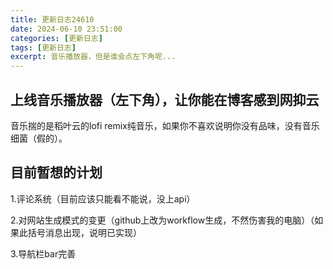 ```yaml
---
title: 更新日志24610
date: 2024-06-10 23:51:00
categories: [更新日志]
tags: [更新日志]
excerpt: 音乐播放器，但是谁会点左下角呢...
---
```


## 上线音乐播放器（左下角），让你能在博客感到网抑云

音乐揣的是稻叶云的lofi remix纯音乐，如果你不喜欢说明你没有品味，没有音乐细菌（假的）。

## 目前暂想的计划

1.评论系统（目前应该只能看不能说，没上api）

2.对网站生成模式的变更（github上改为workflow生成，不然伤害我的电脑）（如果此括号消息出现，说明已实现）

3.导航栏bar完善
